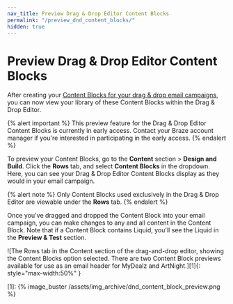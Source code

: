 ```yaml
---
nav_title: Preview Drag & Drop Editor Content Blocks
permalink: "/preview_dnd_content_blocks/"
hidden: true
---
```


# Preview Drag & Drop Editor Content Blocks

After creating your [Content Blocks for your drag & drop email campaigns]({{site.baseurl}}/user_guide/message_building_by_channel/email/drag_and_drop/dnd_content_blocks/), you can now view your library of these Content Blocks within the Drag & Drop Editor.

{% alert important %}
This preview feature for the Drag & Drop Editor Content Blocks is currently in early access. Contact your Braze account manager if you're interested in participating in the early access.
{% endalert %}

To preview your Content Blocks, go to the **Content** section > **Design and Build**. Click the **Rows** tab, and select **Content Blocks** in the dropdown. Here, you can see your Drag & Drop Editor Content Blocks display as they would in your email campaign. 

{% alert note %}
Only Content Blocks used exclusively in the Drag & Drop Editor are viewable under the **Rows** tab.
{% endalert %}

Once you've dragged and dropped the Content Block into your email campaign, you can make changes to any and all content in the Content Block. Note that if a Content Block contains Liquid, you'll see the Liquid in the **Preview & Test** section.

![The Rows tab in the Content section of the drag-and-drop editor, showing the Content Blocks option selected. There are two Content Block previews available for use as an email header for MyDealz and ArtNight.][1]{: style="max-width:50%" }


[1]: {% image_buster /assets/img_archive/dnd_content_block_preview.png %} 

